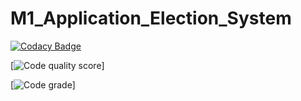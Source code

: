 # M1_Application_Election_System
[![Codacy Badge](https://app.codacy.com/project/badge/Grade/fcfa03755dfd4b0e9d0313326b3fdae7)](https://www.codacy.com/gh/nagasivaravuri/M1_Application_Election_System/dashboard?utm_source=github.com&amp;utm_medium=referral&amp;utm_content=nagasivaravuri/M1_Application_Election_System&amp;utm_campaign=Badge_Grade)

[![Code quality score](https://api.codiga.io/project/29816/score/svg)]

[![Code grade](https://api.codiga.io/project/29816/status/svg)]




